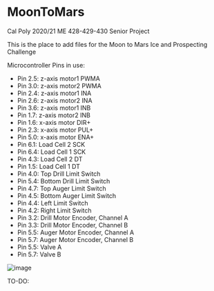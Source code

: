 # MoonToMars
Cal Poly 2020/21 ME 428-429-430 Senior Project

This is the place to add files for the Moon to Mars Ice and Prospecting Challenge

Microcontroller Pins in use:
- Pin 2.5: z-axis motor1 PWMA
- Pin 3.0: z-axis motor2 PWMA
- Pin 2.4: z-axis motor1 INA
- Pin 2.6: z-axis motor2 INA
- Pin 3.6: z-axis motor1 INB
- Pin 1.7: z-axis motor2 INB
- Pin 1.6: x-axis motor DIR+
- Pin 2.3: x-axis motor PUL+
- Pin 5.0: x-axis motor ENA+
- Pin 6.1: Load Cell 2 SCK
- Pin 6.4: Load Cell 1 SCK
- Pin 4.3: Load Cell 2 DT
- Pin 1.5: Load Cell 1 DT
- Pin 4.0: Top Drill Limit Switch
- Pin 5.4: Bottom Drill Limit Switch
- Pin 4.7: Top Auger Limit Switch
- Pin 4.5: Bottom Auger Limit Switch
- Pin 4.4: Left Limit Switch
- Pin 4.2: Right Limit Switch
- Pin 3.2: Drill Motor Encoder, Channel A
- Pin 3.3: Drill Motor Encoder, Channel B
- Pin 5.5: Auger Motor Encoder, Channel A
- Pin 5.7: Auger Motor Encoder, Channel B
- Pin 5.5: Valve A
- Pin 5.7: Valve B

![image](https://user-images.githubusercontent.com/49254131/115786929-5015b380-a376-11eb-80dc-9f63d77cb2c5.png)

TO-DO:
